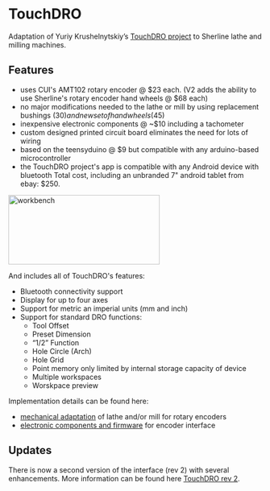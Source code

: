 # TouchDRO

Adaptation of Yuriy Krushelnytskiy’s [TouchDRO project][2] to Sherline lathe and milling machines.

## Features

*   uses CUI's AMT102 rotary encoder @ $23 each. (V2 adds the ability to use Sherline's rotary encoder hand wheels @ $68 each)
*   no major modifications needed to the lathe or mill by using replacement bushings ($30) and new set of handwheels ($45)
*   inexpensive electronic components @ ~$10 including a tachometer
*   custom designed printed circuit board eliminates the need for lots of wiring
*   based on the teensyduino @ $9 but compatible with any arduino-based microcontroller
*   the TouchDRO project's app is compatible with any Android device with bluetooth Total cost, including an unbranded 7" android tablet from ebay: $250.

<a href="http://mirskytech.com/wp-content/uploads/2016/02/workbench.jpg" rel="attachment wp-att-231"><img class="alignleft wp-image-231 size-medium" src="http://mirskytech.com/wp-content/uploads/2016/02/workbench-300x138.jpg" alt="workbench" width="300" height="138" /></a>

And includes all of TouchDRO's features:

* Bluetooth connectivity support
* Display for up to four axes
* Support for metric an imperial units (mm and inch)
* Support for standard DRO functions:
  * Tool Offset
  * Preset Dimension
  * “1/2” Function
  * Hole Circle (Arch)
  * Hole Grid
  * Point memory only limited by internal storage capacity of device
  * Multiple workspaces
  * Worskpace preview

Implementation details can be found here:

*   [mechanical adaptation][3] of lathe and/or mill for rotary encoders
*   [electronic components and firmware][4] for encoder interface

## Updates

There is now a second version of the interface (rev 2) with several enhancements. More information can be found here [TouchDRO rev 2][5].

[2]: http://www.yuriystoys.com/p/android-dro.html
[3]: http://mirskytech.com/sherline-touchdro-mechanical/
[4]: http://mirskytech.com/sherline-touchdro-electronics/
[5]: http://mirskytech.com/touchdro-for-sherline-rev-2/
